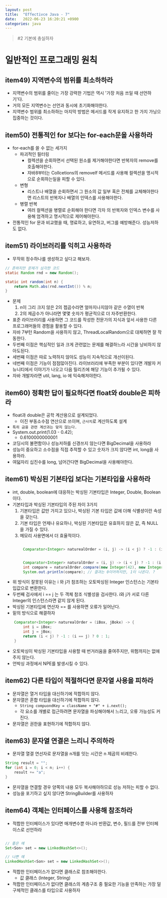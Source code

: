 ```yaml
---
layout: post
title:  "Effectivce Java - 7"
date:   2022-06-23 16:20:21 +0900
categories: java
---
```


> #2 기본에 충실하자 

# 일반적인 프로그래밍 원칙

## item49) 지역변수의 범위를 최소하하라
- 지역변수의 범위를 줄이는 가장 강력한 기법은 역시 '가장 처음 쓰일 때 선언하기'다.
- 거의 모든 지역변수는 선언과 동시에 초기화해야한다.
- 지역변수 범위를 최소하하는 마지막 방법은 메서드를 작게 유지하고 한 가지 가닝으 집중하는 것이다.


## item50) 전통적인 for 보다는 for-each문을 사용하라
- for-each를 쓸 수 없는 세가지
    - 파괴적인 필터링
        - 컬렉션을 순회하면서 선택된 원소를 제거해야한다면 반복자의 remove를 호출해야한다.
        - 자바8부터는 Collcetions의 removeIf 메서드를 사용해 컬렉션을 명시적으로 순회하는일을 피할 수 있다.
    - 변형
        - 리스트나 배열을 순회하면서 그 원소의 값 일부 혹은 전체를 교체해야한다면 리스트의 반복자나 배열의 인덱스를 사용해야한다.
    - 병렬 반복
        - 여러 컬렉션을 병렬로 순회해야 한다면 각자 의 반복자와 인덱스 변수를 사용해 엄격하고 명시적으로 제어해야한다.
- 전통적인 for 문과 비교했을 때, 명료하고, 유연하고, 버그를 예방해준다. 성능저하도 없다.


## item51) 라이브러리를 익히고 사용하라
- 무작위 정수하나를 생성하고 싶다고 해보자.

```java
// 흔하지만 문제가 심각한 코드
static Random rnd = new Random();

static int random(int n) {
    return Math.abs(rnd.nextInt()) % n;
}
```
- 문제
    1. n이 그리 크지 않은 2의 젭곱수라면 얼마지나지않아 같은 수열이 반복
    2. 2의 제곱수가 아니라면 몇몇 숫자가 평균적으로 더 자주반환한다.
- 표준 라이브러리를 사용하면 그 코드를 작성한 전문가의 지식과 앞서 사용한 다른 프로그래머들의 경험을 활용할 수 있다.
- 자바 7부턴 Random을 사용하지 않고, ThreadLocalRandom으로 대체하면 잘 작동한다.
- 두번째 이점은 핵심적인 일과 크게 관련없는 문제를 해결하느라 시간을 낭비하지 않아도된다.
- 세번쨰 이점은 따로 노력하지 않아도 성능이 지속적으로 개선이된다.
- 네번째 이점은 기능이 점점많아진다. 라이브러리에 부족한 부분이 있다면 개발자 커뉴니티에서 이야기가 나오고 다음 릴리즈에 해당 기능이 추가될 수 있다.
- 자바 개발자라면 util, lang, io 에 익숙해져야한다.

## item60) 정확한 답이 필요하다면 float와 double은 피하라
- float과 double은 공학 계산용으로 설계되었다.
    - 이진 부동소수점 연산으로 쓰이며, `근사치`로 계산하도록 설계
- `특히 금융 관련 계산과는 맞지 않는다.`
- System.out.print(1.03 - 0.42);
    - 0.6100000000001
- 코딩시의 불편함이나 성능저하를 신경쓰지 않는다면 BigDecimal을 사용하라
- 성능이 중요하고 소수점을 직접 추적할 수 있고 숫자가 크지 않다면 int, long을 사용하라.
- 여덟자리 십진수를 long, 넘어간다면 BigDecimal을 사용해야한다.

## item61) 박싱된 기본타입 보다는 기본타입을 사용하라
- int, double, boolean에 대응하는 박싱된 기본타입은 Integer, Double, Boolean 이다.
- 기본타입과 박싱된 기본타입의 주된 차이 3가지
    1. 기본타입은 값만 가지고 있으나, 박싱된 기본 타입은 값에 더해 식별셩이란 속성을 갖는다.
    2. 기본 타입은 언제나 유요하나, 박싱된 기본타입은 유효하지 않은 값, 즉 NULL을 가질 수 있다.
    3. 메모리 사용면에서 더 효율적이다.

```java

        Comparator<Integer> naturealOrder = (i, j) -> (i < j) ? -1 : (i == j ? 0 : 1);


        Comparator<Integer> naturalOrder = (i, j) -> (i < j) ? -1 : (i == j) ? 0 : 1;
        int compare = naturalOrder.compare(new Integer(42), new Integer(42));
        System.out.println(compare); // 결과는 0이어하지만, 1이 나온다. ?

```

- 위 방식이 잘못된 이유는 i 와 j가 참조하는 오토박싱된 Integer 인스턴스는 기본타입값으로 변환한다.
- 두번째 검사에서 i == j 는 두 객체 참조 식별성을 검사한다. i와 j가 서로 다른 Integer의 인스턴스라면 같지 않게 된다.
- 박싱된 기본타입에 연산자 == 를 사용하면 오류가 일어난다.
- 밑의 방식으로 해결하자

```java
    Comparator<Integer> naturealOrder = (iBox, jBokx) -> {
        int i = iBox;
        int j = jBox;
        return (i < j) ? -1 : (i == j) ? 0 : 1;
    }
```

- 오토박싱이 박싱된 기본타입을 사용할 때 번거러움을 줄여주지만, 위험까지는 없애주지 않는다.
- 언박싱 과정에서 NPE를 발생시킬 수 있다.


## item62) 다른 타입이 적절하다면 문자열 사용을 피하라
- 문자열은 열거 타입을 대신하기에 적합하지 않다.
- 문자열은 혼합 타입을 대신하기에 적합하지 않다.
    - `String compuondKey = className + "#" + i.next(); `
    - 각 요소를 개별로 접근하려면 문자열을 파싱해야해서 느리고, 오류 가능성도 커진다.
- 문자열은 권한을 표현하기에 적합하지 않다.


## item63) 문자열 연결은 느리니 주의하라
- 문자열 열결 연선자로 문자열을 n개를 잇는 시간은 n 제곱의 비례한다.
```java
String result = "";
for (int i = 0; i < n; i++) {
    result += "a";
}
```
- 문자열을 연결할 경우 양쪽의 내용 모두 복사해야하므로 성능 저하는 피할 수 없다.
- 성능을 포기하고 싶지 않다면 StringBuilder를 사용하자

## item64) 객체는 인터페이스를 사용해 참조하라
- 적합한 인터페이스가 있다면 매개변수뿐 아니라 반환값, 변수, 필드를 전부 인터페이스로 선언하라

```java

// 좋은 예
Set<Son> set = new LinkedHashSet<>();

// 나쁜 예
LinkedHashSet<Son> set = new LinkedHashSet<>();
```
- 적합한 인터페이스가 없다면 클래스로 참조해야한다.
    - 값 클래스 (Integer, String)
- 적합한 인터페이스가 없다면 클래스의 계층구조 중 필요한 기능을 만족하는 가장 덜 구체적인 클래스를 타입으로 사용하자

